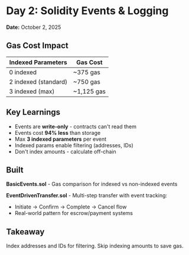 # Day 2: Solidity Events & Logging

**Date:** October 2, 2025

## Gas Cost Impact

| Indexed Parameters | Gas Cost |
|-------------------|----------|
| 0 indexed | ~375 gas |
| 2 indexed (standard) | ~750 gas |
| 3 indexed (max) | ~1,125 gas |

## Key Learnings

- Events are **write-only** - contracts can't read them
- Events cost **94% less** than storage
- Max **3 indexed parameters** per event
- Indexed params enable filtering (addresses, IDs)
- Don't index amounts - calculate off-chain

## Built

**BasicEvents.sol** - Gas comparison for indexed vs non-indexed events

**EventDrivenTransfer.sol** - Multi-step transfer with event tracking:
- Initiate → Confirm → Complete → Cancel flow
- Real-world pattern for escrow/payment systems

## Takeaway

Index addresses and IDs for filtering. Skip indexing amounts to save gas.
